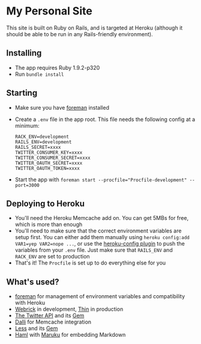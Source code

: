 # My Personal Site

This site is built on Ruby on Rails, and is targeted at Heroku (although it should be able to be run in any Rails-friendly environment).

## Installing

- The app requires Ruby 1.9.2-p320
- Run `bundle install`

## Starting

- Make sure you have [foreman](http://ddollar.github.com/foreman/) installed
- Create a `.env` file in the app root. This file needs the following config at a minimum:

    ```
    RACK_ENV=development
    RAILS_ENV=development
    RAILS_SECRET=xxxx
    TWITTER_CONSUMER_KEY=xxxx
    TWITTER_CONSUMER_SECRET=xxxx
    TWITTER_OAUTH_SECRET=xxxx
    TWITTER_OAUTH_TOKEN=xxxx
    ```
- Start the app with `foreman start --procfile="Procfile-development" --port=3000`

## Deploying to Heroku

- You'll need the Heroku Memcache add on. You can get 5MBs for free, which is more than enough
- You'll need to make sure that the correct environment variables are setup first. You can either add them manually using `heroku config:add VAR1=yep VAR2=nope ...`, or use the [heroku-config plugin](https://github.com/ddollar/heroku-config) to push the variables from your `.env` file. Just make sure that `RAILS_ENV` and `RACK_ENV` are set to production
- That's it! The `Procfile` is set up to do everything else for you

## What's used?

- [foreman](http://ddollar.github.com/foreman/) for management of environment variables and compatibility with Heroku
- [Webrick](http://www.ruby-doc.org/stdlib-2.0/libdoc/webrick/rdoc/WEBrick.html) in development, [Thin](http://code.macournoyer.com/thin/) in production
- [The Twitter API](https://dev.twitter.com/) and its [Gem](http://sferik.github.com/twitter/)
- [Dalli](https://github.com/mperham/dalli) for Memcache integration
- [Less](http://lesscss.org/) and its [Gem](https://github.com/metaskills/less-rails)
- [Haml](http://haml.info/) with [Maruku](https://github.com/bhollis/maruku) for embedding Markdown
